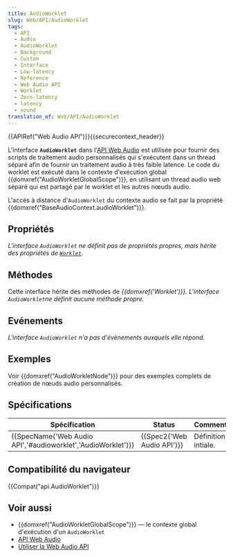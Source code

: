 ```yaml
---
title: AudioWorklet
slug: Web/API/AudioWorklet
tags:
  - API
  - Audio
  - AudioWorklet
  - Background
  - Custom
  - Interface
  - Low-latency
  - Reference
  - Web Audio API
  - Worklet
  - Zero-latency
  - latency
  - sound
translation_of: Web/API/AudioWorklet
---
```

{{APIRef("Web Audio API")}}{{securecontext_header}}

L'interface **`AudioWorklet`** dans l'[API Web Audio](/fr/docs/Web/API/Web_Audio_API) est utilisée pour fournir des scripts de traitement audio personnalisés qui s'exécutent dans un thread séparé afin de fournir un traitement audio à très faible latence. Le code du worklet est exécuté dans le contexte d'exécution global {{domxref("AudioWorkletGlobalScope")}}, en utilisant un thread audio web séparé qui est partagé par le worklet et les autres nœuds audio.

L'accès à distance d'`AudioWorklet` du contexte audio se fait par la propriété {{domxref("BaseAudioContext.audioWorklet")}}.

## Propriétés

*L'interface `AudioWorklet` ne définit pas de propriétés propres, mais hérite des propriétés de [`Worklet`](/fr/docs/Web/API/Worklet).*

## Méthodes

Cette interface hérite des méthodes de *{{domxref('Worklet')}}. L'interface `AudioWorklet`*ne définit aucune méthode propre*.*

## Evénements

*L'interface `AudioWorklet` n'a pas d'évènements auxquels elle répond.*

## Exemples

Voir {{domxref("AudioWorkletNode")}} pour des exemples complets de création de nœuds audio personnalisés.

## Spécifications

| Spécification                                                                    | Status                               | Commentaire         |
| -------------------------------------------------------------------------------- | ------------------------------------ | ------------------- |
| {{SpecName('Web Audio API','#audioworklet','AudioWorklet')}} | {{Spec2('Web Audio API')}} | Définition intiale. |

## Compatibilité du navigateur

{{Compat("api.AudioWorklet")}}

## Voir aussi

- {{domxref("AudioWorkletGlobalScope")}} — le contexte global d'exécution d'un `AudioWorklet`
- [API Web Audio](/fr/docs/Web/API/Web_Audio_API)
- [Utiliser la Web Audio API](/fr/docs/Web/API/Web_Audio_API/Using_Web_Audio_API)
